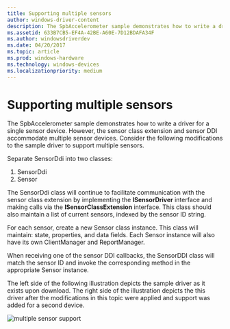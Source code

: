```yaml
---
title: Supporting multiple sensors
author: windows-driver-content
description: The SpbAccelerometer sample demonstrates how to write a driver for a single sensor device.
ms.assetid: 633B7CB5-EF4A-42BE-A60E-7D12BDAFA34F
ms.author: windowsdriverdev
ms.date: 04/20/2017
ms.topic: article
ms.prod: windows-hardware
ms.technology: windows-devices
ms.localizationpriority: medium
---
```


# Supporting multiple sensors


The SpbAccelerometer sample demonstrates how to write a driver for a single sensor device. However, the sensor class extension and sensor DDI accommodate multiple sensor devices. Consider the following modifications to the sample driver to support multiple sensors.

Separate SensorDdi into two classes:

1.  SensorDdi
2.  Sensor

The SensorDdi class will continue to facilitate communication with the sensor class extension by implementing the **ISensorDriver** interface and making calls via the **ISensorClassExtension** interface. This class should also maintain a list of current sensors, indexed by the sensor ID string.

For each sensor, create a new Sensor class instance. This class will maintain: state, properties, and data fields. Each Sensor instance will also have its own ClientManager and ReportManager.

When receiving one of the sensor DDI callbacks, the SensorDDI class will match the sensor ID and invoke the corresponding method in the appropriate Sensor instance.

The left side of the following illustration depicts the sample driver as it exists upon download. The right side of the illustration depicts the this driver after the modifications in this topic were applied and support was added for a second device.

![multiple sensor support](images/multi-sensor.png)

 

 




